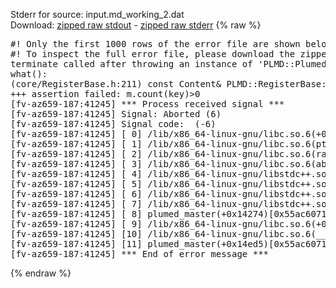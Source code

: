 Stderr for source:  input.md_working_2.dat   
Download: [zipped raw stdout](input.md_working_2.dat.plumed_master.stdout.txt.zip) - [zipped raw stderr](input.md_working_2.dat.plumed_master.stderr.txt.zip) 
{% raw %}
<pre>
#! Only the first 1000 rows of the error file are shown below
#! To inspect the full error file, please download the zipped raw stderr file above
terminate called after throwing an instance of 'PLMD::Plumed::ExceptionError'
what():
(core/RegisterBase.h:211) const Content& PLMD::RegisterBase<Content>::get(const std::vector<void*>&, const string&) const [with Content = PLMD::ActionRegisterPointers; std::string = std::__cxx11::basic_string<char>]
+++ assertion failed: m.count(key)>0
[fv-az659-187:41245] *** Process received signal ***
[fv-az659-187:41245] Signal: Aborted (6)
[fv-az659-187:41245] Signal code:  (-6)
[fv-az659-187:41245] [ 0] /lib/x86_64-linux-gnu/libc.so.6(+0x42520)[0x7f17f1642520]
[fv-az659-187:41245] [ 1] /lib/x86_64-linux-gnu/libc.so.6(pthread_kill+0x12c)[0x7f17f16969fc]
[fv-az659-187:41245] [ 2] /lib/x86_64-linux-gnu/libc.so.6(raise+0x16)[0x7f17f1642476]
[fv-az659-187:41245] [ 3] /lib/x86_64-linux-gnu/libc.so.6(abort+0xd3)[0x7f17f16287f3]
[fv-az659-187:41245] [ 4] /lib/x86_64-linux-gnu/libstdc++.so.6(+0xa2b9e)[0x7f17f1aa2b9e]
[fv-az659-187:41245] [ 5] /lib/x86_64-linux-gnu/libstdc++.so.6(+0xae20c)[0x7f17f1aae20c]
[fv-az659-187:41245] [ 6] /lib/x86_64-linux-gnu/libstdc++.so.6(+0xae277)[0x7f17f1aae277]
[fv-az659-187:41245] [ 7] /lib/x86_64-linux-gnu/libstdc++.so.6(__cxa_rethrow+0x4b)[0x7f17f1aae52b]
[fv-az659-187:41245] [ 8] plumed_master(+0x14274)[0x55ac60710274]
[fv-az659-187:41245] [ 9] /lib/x86_64-linux-gnu/libc.so.6(+0x29d90)[0x7f17f1629d90]
[fv-az659-187:41245] [10] /lib/x86_64-linux-gnu/libc.so.6(__libc_start_main+0x80)[0x7f17f1629e40]
[fv-az659-187:41245] [11] plumed_master(+0x14ed5)[0x55ac60710ed5]
[fv-az659-187:41245] *** End of error message ***
</pre>
{% endraw %}
